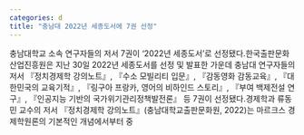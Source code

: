 ```yaml
---
categories: d
title: "충남대 2022년 세종도서에 7권 선정"
---
```

충남대학교 소속 연구자들의 저서 7권이 ‘2022년 세종도서’로 선정됐다.한국출판문화산업진흥원은 지난 30일 2022년 세종도서를 선정 및 발표한 가운데 충남대 연구자들의 저서 『정치경제학 강의노트』, 『수소 모빌리티 입문』, 『감동영화 감동교육』, 『대한민국의 교육기적』, 『링구아 프랑카, 영어의 비하인드 스토리』, 『부여 백제전설 연구』, 『인공지능 기반의 국가위기관리정책발전론』 등 7권이 선정됐다.경제학과 류동민 교수의 저서 『정치경제학 강의노트』(충남대학교출판문화원, 2022)는 마르크스 경제학원론의 기본적인 개념에서부터 중